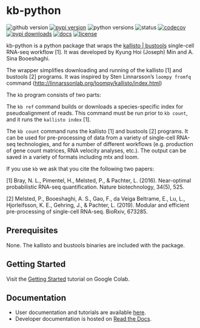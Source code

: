 # kb-python
![github version](https://img.shields.io/badge/Version-0.25.0-informational)
[![pypi version](https://img.shields.io/pypi/v/kb-python)](https://pypi.org/project/kb-python/0.25.0/)
![python versions](https://img.shields.io/pypi/pyversions/kb_python)
![status](https://github.com/pachterlab/kb_python/workflows/CI/badge.svg)
[![codecov](https://codecov.io/gh/pachterlab/kb_python/branch/master/graph/badge.svg)](https://codecov.io/gh/pachterlab/kb_python)
[![pypi downloads](https://img.shields.io/pypi/dm/kb-python)](https://pypi.org/project/kb-python/)
[![docs](https://readthedocs.org/projects/kb-python/badge/?version=latest)](https://kb-python.readthedocs.io/en/latest/?badge=latest)
[![license](https://img.shields.io/pypi/l/kb-python)](LICENSE)

kb-python is a python package that wraps the [kallisto | bustools](https://www.kallistobus.tools) single-cell RNA-seq workflow [1]. It was developed by Kyung Hoi (Joseph) Min and A. Sina Booeshaghi.

The wrapper simplifies downloading and running of the kallisto
[1] and bustools [2] programs. It was inspired by Sten Linnarsson’s `loompy
fromfq` command (http://linnarssonlab.org/loompy/kallisto/index.html)

The `kb` program consists of two parts:

The `kb ref` command builds or downloads a species-specific index for
pseudoalignment of reads. This command must be run prior to `kb count`, and it
runs the `kallisto index` [1].

The `kb count` command runs the kallisto [1] and bustools [2] programs. It can
be used for pre-processing of data from a variety of single-cell RNA-seq
technologies, and for a number of different workflows (e.g. production of gene
count matrices, RNA velocity analyses, etc.). The output can be saved in a
variety of formats including mtx and loom.

If you use `kb` we ask that you cite the following two papers:

[1] Bray, N. L., Pimentel, H., Melsted, P., & Pachter, L. (2016). Near-optimal
probabilistic RNA-seq quantification. Nature biotechnology, 34(5), 525.

[2] Melsted, P., Booeshaghi, A. S., Gao, F., da Veiga Beltrame, E., Lu, L.,
Hjorleifsson, K. E., Gehring, J., & Pachter, L. (2019). Modular and efficient
pre-processing of single-cell RNA-seq. BioRxiv, 673285.

## Prerequisites
None. The kallisto and bustools binaries are included with the package.

## Getting Started
Visit the [Getting Started](https://colab.research.google.com/github/pachterlab/kallistobustools/blob/master/notebooks/kb_standard.ipynb) tutorial on Google Colab.

## Documentation
- User documentation and tutorials are available [here](https://www.kallistobus.tools/tutorials).
- Developer documentation is hosted on [Read the Docs](https://kb-python.readthedocs.io/en/latest/).
